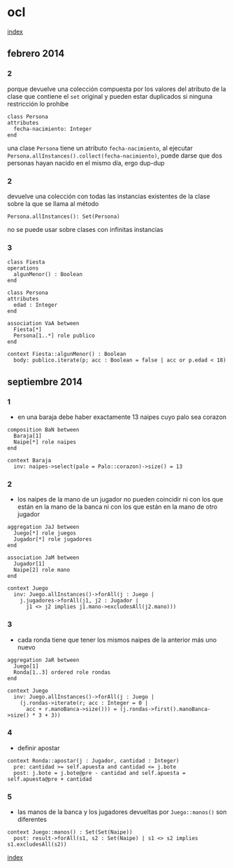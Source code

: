 # ocl

[index](https://carlos-aguilar.com/neko250.github.io/uma/formales/index.html)

## febrero 2014

### 2

porque devuelve una colección compuesta por los valores del atributo de la clase que contiene el `set` original y pueden estar duplicados si ninguna restricción lo prohibe

```
class Persona
attributes
  fecha-nacimiento: Integer
end
```

una clase `Persona` tiene un atributo `fecha-nacimiento`, al ejecutar `Persona.allInstances().collect(fecha-nacimiento)`, puede darse que dos personas hayan nacido en el mismo día, ergo dup-dup

### 2

devuelve una colección con todas las instancias existentes de la clase sobre la que se llama al método

```
Persona.allInstances(): Set(Persona)
```

no se puede usar sobre clases con infinitas instancias

### 3

```
class Fiesta
operations
  algunMenor() : Boolean
end

class Persona
attributes
  edad : Integer
end

association VaA between
  Fiesta[*]
  Persona[1..*] role publico
end

context Fiesta::algunMenor() : Boolean
  body: publico.iterate(p; acc : Boolean = false | acc or p.edad < 18)
```

## septiembre 2014

### 1

- en una baraja debe haber exactamente 13 naipes cuyo palo sea corazon

```
composition BaN between
  Baraja[1]
  Naipe[*] role naipes
end

context Baraja
  inv: naipes->select(palo = Palo::corazon)->size() = 13
```

### 2

- los naipes de la mano de un jugador no pueden coincidir ni con los que están en la mano de la banca ni con los que están en la mano de otro jugador

```
aggregation JaJ between
  Juego[*] role juegos
  Jugador[*] role jugadores
end

association JaM between
  Jugador[1]
  Naipe[2] role mano
end

context Juego
  inv: Juego.allInstances()->forAll(j : Juego |
    j.jugadores->forAll(j1, j2 : Jugador |
      j1 <> j2 implies j1.mano->excludesAll(j2.mano)))
```

### 3

- cada ronda tiene que tener los mismos naipes de la anterior más uno nuevo

```
aggregation JaR between
  Juego[1]
  Ronda[1..3] ordered role rondas
end

context Juego
  inv: Juego.allInstances()->forAll(j : Juego |
    (j.rondas->iterate(r; acc : Integer = 0 |
      acc + r.manoBanca->size())) = (j.rondas->first().manoBanca->size() * 3 + 3))
```

### 4

- definir apostar

```
context Ronda::apostar(j : Jugador, cantidad : Integer)
  pre: cantidad >= self.apuesta and cantidad <= j.bote
  post: j.bote = j.bote@pre - cantidad and self.apuesta = self.apuesta@pre + cantidad
```

### 5

- las manos de la banca y los jugadores devueltas por `Juego::manos()` son diferentes

```
context Juego::manos() : Set(Set(Naipe))
  post: result->forAll(s1, s2 : Set(Naipe) | s1 <> s2 implies s1.excludesAll(s2))
```

[index](https://carlos-aguilar.com/neko250.github.io/uma/formales/index.html)

